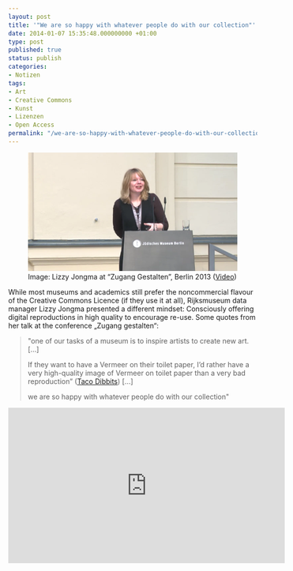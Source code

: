 ```yaml
---
layout: post
title: '"We are so happy with whatever people do with our collection"'
date: 2014-01-07 15:35:48.000000000 +01:00
type: post
published: true
status: publish
categories:
- Notizen
tags:
- Art
- Creative Commons
- Kunst
- Lizenzen
- Open Access
permalink: "/we-are-so-happy-with-whatever-people-do-with-our-collection/"
---
```

<figure>
	<img src="/assets/img/jongma1.png" />
    <figcaption>
    Image: Lizzy Jongma at “Zugang Gestalten”, Berlin 2013 (<a href="http://vimeo.com/80582891">Video</a>)
    </figcaption>
</figure>


<p>While most museums and academics still prefer the noncommercial flavour of the Creative Commons Licence (if they use it at all), Rijksmuseum data manager Lizzy Jongma presented a different mindset: Consciously offering digital reproductions in high quality to encourage re-use. <!--more-->Some quotes from her talk at the conference „Zugang gestalten“:</p>
<blockquote><p>"one of our tasks of a museum is to inspire artists to create new art. [...]</p>
<p>If they want to have a Vermeer on their toilet paper, I’d rather have a very high-quality image of Vermeer on toilet paper than a very bad reproduction” (<a href="http://www.nytimes.com/2013/05/29/arts/design/museums-mull-public-use-of-online-art-images.html?_r=0">Taco Dibbits</a>) [...]</p>
<p>we are so happy with whatever people do with our collection"</p></blockquote>


<iframe width="560" height="315" src="https://www.youtube.com/embed/qkoGrEk1QSM" frameborder="0" allow="accelerometer; autoplay; encrypted-media; gyroscope; picture-in-picture" allowfullscreen></iframe>
